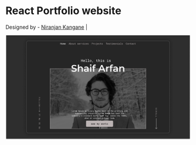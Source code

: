 # React Portfolio website

Designed by - [Niranjan Kangane](http://github.com/Niranjan-bit) |

![](./ReadMeImages/ReadMeBanner.png)
